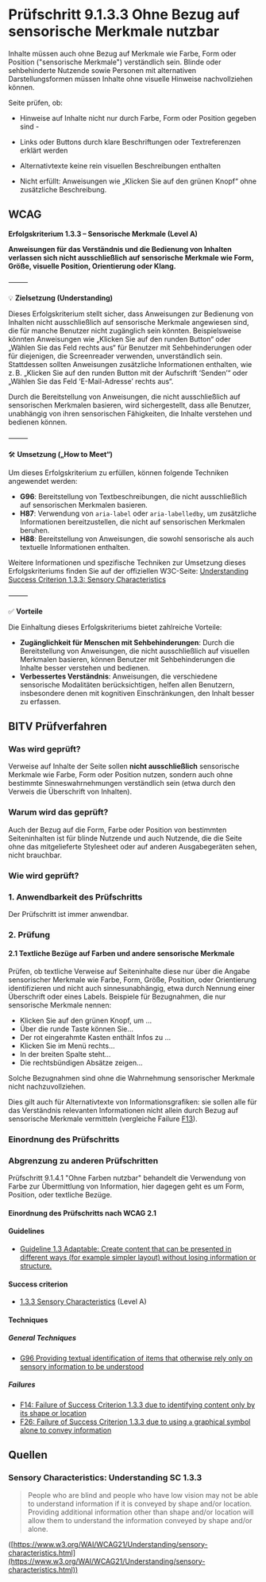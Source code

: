 # Prüfschritt 9.1.3.3 Ohne Bezug auf sensorische Merkmale nutzbar

Inhalte müssen auch ohne Bezug auf Merkmale wie Farbe, Form oder Position ("sensorische Merkmale") verständlich sein. Blinde oder sehbehinderte Nutzende sowie Personen mit alternativen Darstellungsformen müssen Inhalte ohne visuelle Hinweise nachvollziehen können.

Seite prüfen, ob:

-   Hinweise auf Inhalte nicht nur durch Farbe, Form oder Position gegeben sind -
-   Links oder Buttons durch klare Beschriftungen oder Textreferenzen erklärt werden
-   Alternativtexte keine rein visuellen Beschreibungen enthalten

-   Nicht erfüllt: Anweisungen wie „Klicken Sie auf den grünen Knopf“ ohne zusätzliche Beschreibung.

## WCAG

**Erfolgskriterium 1.3.3 – Sensorische Merkmale (Level A)**

**Anweisungen für das Verständnis und die Bedienung von Inhalten verlassen sich nicht ausschließlich auf sensorische Merkmale wie Form, Größe, visuelle Position, Orientierung oder Klang.**

⸻

💡 **Zielsetzung (Understanding)**

Dieses Erfolgskriterium stellt sicher, dass Anweisungen zur Bedienung von Inhalten nicht ausschließlich auf sensorische Merkmale angewiesen sind, die für manche Benutzer nicht zugänglich sein könnten. Beispielsweise könnten Anweisungen wie „Klicken Sie auf den runden Button“ oder „Wählen Sie das Feld rechts aus“ für Benutzer mit Sehbehinderungen oder für diejenigen, die Screenreader verwenden, unverständlich sein. Stattdessen sollten Anweisungen zusätzliche Informationen enthalten, wie z. B. „Klicken Sie auf den runden Button mit der Aufschrift ‘Senden’“ oder „Wählen Sie das Feld ‘E-Mail-Adresse’ rechts aus“.

Durch die Bereitstellung von Anweisungen, die nicht ausschließlich auf sensorischen Merkmalen basieren, wird sichergestellt, dass alle Benutzer, unabhängig von ihren sensorischen Fähigkeiten, die Inhalte verstehen und bedienen können.

⸻

🛠️ **Umsetzung („How to Meet“)**

Um dieses Erfolgskriterium zu erfüllen, können folgende Techniken angewendet werden:
- **G96**: Bereitstellung von Textbeschreibungen, die nicht ausschließlich auf sensorischen Merkmalen basieren.
- **H87**: Verwendung von `aria-label` oder `aria-labelledby`, um zusätzliche Informationen bereitzustellen, die nicht auf sensorischen Merkmalen beruhen. 
- **H88**: Bereitstellung von Anweisungen, die sowohl sensorische als auch textuelle Informationen enthalten.

Weitere Informationen und spezifische Techniken zur Umsetzung dieses Erfolgskriteriums finden Sie auf der offiziellen W3C-Seite: [Understanding Success Criterion 1.3.3: Sensory Characteristics](https://www.w3.org/WAI/WCAG22/Understanding/sensory-characteristics.html)

⸻

✅ **Vorteile**

Die Einhaltung dieses Erfolgskriteriums bietet zahlreiche Vorteile:
- **Zugänglichkeit für Menschen mit Sehbehinderungen**: Durch die Bereitstellung von Anweisungen, die nicht ausschließlich auf visuellen Merkmalen basieren, können Benutzer mit Sehbehinderungen die Inhalte besser verstehen und bedienen.
- **Verbessertes Verständnis**: Anweisungen, die verschiedene sensorische Modalitäten berücksichtigen, helfen allen Benutzern, insbesondere denen mit kognitiven Einschränkungen, den Inhalt besser zu erfassen.


## BITV Prüfverfahren

### Was wird geprüft?

Verweise auf Inhalte der Seite sollen **nicht ausschließlich** sensorische Merkmale wie Farbe, Form oder Position nutzen, sondern auch ohne bestimmte Sinneswahrnehmungen verständlich sein (etwa durch den Verweis die Überschrift von Inhalten).

### Warum wird das geprüft?

Auch der Bezug auf die Form, Farbe oder Position von bestimmten Seiteninhalten ist für blinde Nutzende und auch Nutzende, die die Seite ohne das mitgelieferte Stylesheet oder auf anderen Ausgabegeräten sehen, nicht brauchbar.

### Wie wird geprüft?

### 1\. Anwendbarkeit des Prüfschritts

Der Prüfschritt ist immer anwendbar.

### 2\. Prüfung

#### 2.1 Textliche Bezüge auf Farben und andere sensorische Merkmale

Prüfen, ob textliche Verweise auf Seiteninhalte diese nur über die Angabe sensorischer Merkmale wie Farbe, Form, Größe, Position, oder Orientierung identifizieren und nicht auch sinnesunabhängig, etwa durch Nennung einer Überschrift oder eines Labels. Beispiele für Bezugnahmen, die nur sensorische Merkmale nennen:

-   Klicken Sie auf den grünen Knopf, um …​
-   Über die runde Taste können Sie…​
-   Der rot eingerahmte Kasten enthält Infos zu …​
-   Klicken Sie im Menü rechts…​
-   In der breiten Spalte steht…​
-   Die rechtsbündigen Absätze zeigen…​

Solche Bezugnahmen sind ohne die Wahrnehmung sensorischer Merkmale nicht nachzuvollziehen.

Dies gilt auch für Alternativtexte von Informationsgrafiken: sie sollen alle für das Verständnis relevanten Informationen nicht allein durch Bezug auf sensorische Merkmale vermitteln (vergleiche Failure [F13](http://www.w3.org/TR/WCAG20-TECHS/F13.html)).

### Einordnung des Prüfschritts

### Abgrenzung zu anderen Prüfschritten

Prüfschritt 9.1.4.1 "Ohne Farben nutzbar" behandelt die Verwendung von Farbe zur Übermittlung von Information, hier dagegen geht es um Form, Position, oder textliche Bezüge.

#### Einordnung des Prüfschritts nach WCAG 2.1

#### Guidelines

-   [Guideline 1.3 Adaptable: Create content that can be presented in different ways (for example simpler layout) without losing information or structure.](https://www.w3.org/WAI/WCAG21/quickref/?showtechniques=131%2C132#adaptable)

#### Success criterion

-   [1.3.3 Sensory Characteristics](https://www.w3.org/WAI/WCAG21/quickref/?showtechniques=131%2C132#sensory-characteristics) (Level A)

#### Techniques

##### General Techniques

-   [G96 Providing textual identification of items that otherwise rely only on sensory information to be understood](https://www.w3.org/WAI/WCAG21/Techniques/general/G96.html)

##### Failures

-   [F14: Failure of Success Criterion 1.3.3 due to identifying content only by its shape or location](https://www.w3.org/WAI/WCAG21/Techniques/failures/F14.html)
-   [F26: Failure of Success Criterion 1.3.3 due to using `a` graphical symbol alone to convey information](https://www.w3.org/WAI/WCAG21/Techniques/failures/F26.html)

## Quellen

### Sensory Characteristics: Understanding SC 1.3.3

> People who are blind and people who have low vision may not be able to understand information if it is conveyed by shape and/or location. Providing additional information other than shape and/or location will allow them to understand the information conveyed by shape and/or alone.

([https://www.w3.org/WAI/WCAG21/Understanding/sensory-characteristics.html](https://www.w3.org/WAI/WCAG21/Understanding/sensory-characteristics.html))
